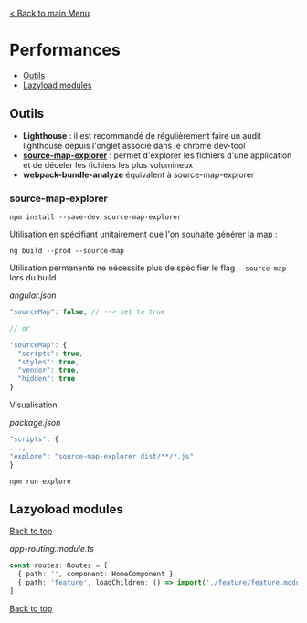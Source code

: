 [< Back to main Menu](https://github.com/gsoulie/angular-resources/blob/master/ng-sheet.md)    

# Performances   

* [Outils](#outils)      
* [Lazyload modules](#lazyload-modules)      

## Outils

* **Lighthouse** : il est recommandé de régulièrement faire un audit lighthouse depuis l'onglet associé dans le chrome dev-tool
* **[source-map-explorer](https://www.npmjs.com/package/source-map-explorer)** : permet d'explorer les fichiers d'une application et de déceler les fichiers les plus volumineux
* **webpack-bundle-analyze** équivalent à source-map-explorer
### source-map-explorer

````
npm install --save-dev source-map-explorer
````

Utilisation en spécifiant unitairement que l'on souhaite générer la map :
````
ng build --prod --source-map
````

Utilisation permanente ne nécessite plus de spécifier le flag ````--source-map```` lors du build

*angular.json*
````typescript
"sourceMap": false, // --> set to true

// or

"sourceMap": {
  "scripts": true,
  "styles": true,
  "vendor": true,
  "hidden": true
}
````

Visualisation

*package.json*

````typescript
"scripts": {
...,
"explore": "source-map-explorer dist/**/*.js" 
}
````

````npm run explore````

## Lazyoload modules
[Back to top](#performances)

*app-routing.module.ts*

````typescript
const routes: Routes = [
  { path: '', component: HomeComponent },
  { path: 'feature', loadChildren: () => import('./feature/feature.module').then(m => m.FeatureModule) }
]
````

[Back to top](#performances)
